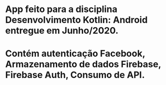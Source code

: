 # App feito para a disciplina Desenvolvimento Kotlin: Android entregue em Junho/2020.
# Contém autenticação Facebook, Armazenamento de dados Firebase, Firebase Auth, Consumo de API. 
